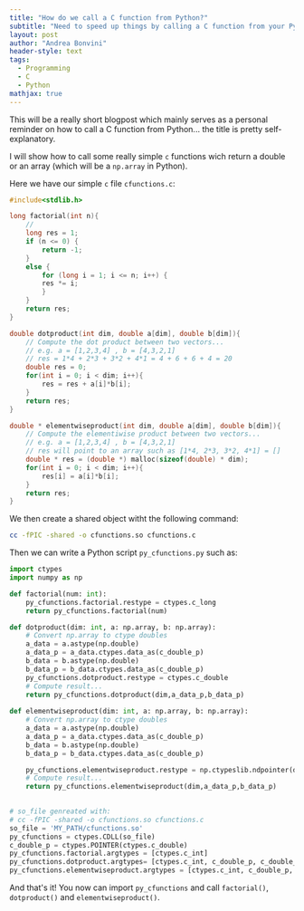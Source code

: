 ```yaml
---
title: "How do we call a C function from Python?"
subtitle: "Need to speed up things by calling a C function from your Python script? Check this."
layout: post
author: "Andrea Bonvini"
header-style: text
tags:
  - Programming
  - C
  - Python
mathjax: true
---
```


This will be a really short blogpost which mainly serves as a personal reminder on how to call a C function from Python... the title is pretty self-explanatory.

I will show how to call some really simple `c` functions wich return a double or an array (which will be a `np.array` in Python).

Here we have our simple `c` file `cfunctions.c`:

```c
#include<stdlib.h>

long factorial(int n){
    // 
	long res = 1;
	if (n <= 0) {
		return -1;
	}
	else {
		for (long i = 1; i <= n; i++) {
		res *= i;
		}
	}
	return res;
}

double dotproduct(int dim, double a[dim], double b[dim]){
    // Compute the dot product between two vectors...
    // e.g. a = [1,2,3,4] , b = [4,3,2,1]
    // res = 1*4 + 2*3 + 3*2 + 4*1 = 4 + 6 + 6 + 4 = 20
    double res = 0;   
    for(int i = 0; i < dim; i++){
        res = res + a[i]*b[i];
    }
    return res;
}

double * elementwiseproduct(int dim, double a[dim], double b[dim]){
    // Compute the elementiwise product between two vectors...
    // e.g. a = [1,2,3,4] , b = [4,3,2,1]
    // res will point to an array such as [1*4, 2*3, 3*2, 4*1] = []
	double * res = (double *) malloc(sizeof(double) * dim);
    for(int i = 0; i < dim; i++){
        res[i] = a[i]*b[i];
    }    
    return res;
}
```

We then create a shared object witht the following command:

```bash
cc -fPIC -shared -o cfunctions.so cfunctions.c
```

Then we can write a Python script `py_cfunctions.py` such as:

```python
import ctypes
import numpy as np

def factorial(num: int):
	py_cfunctions.factorial.restype = ctypes.c_long
	return py_cfunctions.factorial(num)

def dotproduct(dim: int, a: np.array, b: np.array):
	# Convert np.array to ctype doubles
	a_data = a.astype(np.double)
	a_data_p = a_data.ctypes.data_as(c_double_p)
	b_data = b.astype(np.double)
	b_data_p = b_data.ctypes.data_as(c_double_p)
	py_cfunctions.dotproduct.restype = ctypes.c_double
	# Compute result...
	return py_cfunctions.dotproduct(dim,a_data_p,b_data_p)
	
def elementwiseproduct(dim: int, a: np.array, b: np.array):
	# Convert np.array to ctype doubles
	a_data = a.astype(np.double)
	a_data_p = a_data.ctypes.data_as(c_double_p)
	b_data = b.astype(np.double)
	b_data_p = b_data.ctypes.data_as(c_double_p)

	py_cfunctions.elementwiseproduct.restype = np.ctypeslib.ndpointer(dtype=ctypes.c_double,shape=(dim,))
	# Compute result...
	return py_cfunctions.elementwiseproduct(dim,a_data_p,b_data_p)
	

# so_file genreated with:
# cc -fPIC -shared -o cfunctions.so cfunctions.c
so_file = 'MY_PATH/cfunctions.so'
py_cfunctions = ctypes.CDLL(so_file)
c_double_p = ctypes.POINTER(ctypes.c_double)
py_cfunctions.factorial.argtypes = [ctypes.c_int] 
py_cfunctions.dotproduct.argtypes= [ctypes.c_int, c_double_p, c_double_p]
py_cfunctions.elementwiseproduct.argtypes = [ctypes.c_int, c_double_p, c_double_p]
```

And that's it! You now can import `py_cfunctions` and call `factorial()`, `dotproduct()` and `elementwiseproduct()`.

